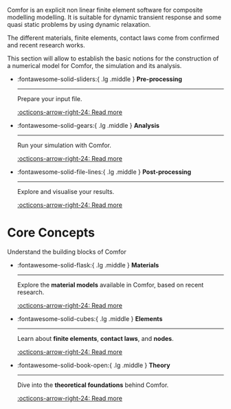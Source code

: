 Comfor is an explicit non linear finite element software for composite modelling modelling. It is suitable for dynamic transient response and some quasi static problems by using dynamic relaxation.

The different materials, finite elements, contact laws come from confirmed and recent research works. 

This section will allow to establish the basic notions for the construction of a numerical model for Comfor, the simulation and its analysis. 

<div class="grid cards" style="grid-template-columns: repeat(auto-fit, minmax(220px, 1fr))" markdown>

-   :fontawesome-solid-sliders:{ .lg .middle } __Pre-processing__

    ---

    Prepare your input file.

    [:octicons-arrow-right-24: Read more](preprocessing.md)

-   :fontawesome-solid-gears:{ .lg .middle } __Analysis__

    ---

    Run your simulation with Comfor.

    [:octicons-arrow-right-24: Read more](analysis.md)

-   :fontawesome-solid-file-lines:{ .lg .middle } __Post-processing__

    ---

    Explore and visualise your results.

    [:octicons-arrow-right-24: Read more](postprocessing.md)

</div>

# **Core Concepts**

Understand the building blocks of Comfor

<div class="grid cards" style="grid-template-columns: repeat(auto-fit, minmax(220px, 1fr))" markdown>

-   :fontawesome-solid-flask:{ .lg .middle } __Materials__

    ---

    Explore the **material models** available in Comfor, based on recent research.

    [:octicons-arrow-right-24: Read more](materials.md)

-   :fontawesome-solid-cubes:{ .lg .middle } __Elements__

    ---

    Learn about **finite elements**, **contact laws**, and **nodes**.

    [:octicons-arrow-right-24: Read more](elements.md)

-   :fontawesome-solid-book-open:{ .lg .middle } __Theory__

    ---

    Dive into the **theoretical foundations** behind Comfor.
    
    [:octicons-arrow-right-24: Read more](theory/theory_overview.md)

</div>
